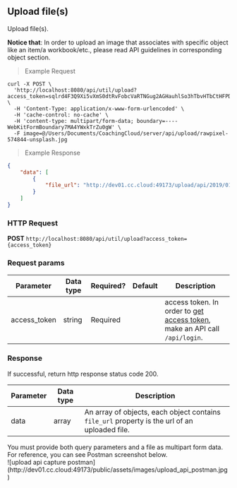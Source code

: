 ## Upload file(s)
Upload file(s). 

**Notice that**: In order to upload an image that associates with specific object like an item/a workbook/etc., please read API guidelines in corresponding object section.

> Example Request

```shell
curl -X POST \
  'http://localhost:8080/api/util/upload?access_token=sqlrd4F3Q9Xi5vXmS0dtRvFobcVaRTNGug2AGHauhlSo3hTbvHTbCtHFPDs7ZMqV' \
  -H 'Content-Type: application/x-www-form-urlencoded' \
  -H 'cache-control: no-cache' \
  -H 'content-type: multipart/form-data; boundary=----WebKitFormBoundary7MA4YWxkTrZu0gW' \
  -F image=@/Users/Documents/CoachingCloud/server/api/upload/rawpixel-574844-unsplash.jpg
```

> Example Response

```json
{
    "data": [
        {
            "file_url": "http://dev01.cc.cloud:49173/upload/api/2019/01/16/home-office-workspace-768x384_s01_api_20190116_2c23a7.jpg"
        }
    ]
}
```

### HTTP Request
**POST** `http://localhost:8080/api/util/upload?access_token={access_token}`


### Request params

| Parameter       | Data type | Required? | Default | Description |
| --------------- | --------- | --------- | ------- | ----------- |
|access_token | string | Required | | access token. In order to [get access token](http://dev01.cc.cloud:49173/public/client_api_docs/#get-an-access-token), make an API call `/api/login`.|

### Response
If successful, return http response status code 200.

| Parameter | Data type | Description |
| --------- | --------- | --------- |
| data | array | An array of objects, each object contains `file_url` property is the url of an uploaded file.


<aside class="notice">
You must provide both query parameters and a file as multipart form data. For reference, you can see Postman screenshot below.
</aside>
![upload api capture postman](http://dev01.cc.cloud:49173/public/assets/images/upload_api_postman.jpg)